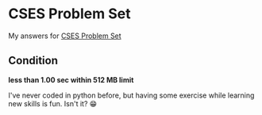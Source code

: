 # CSES Problem Set

My answers for [CSES Problem Set](https://cses.fi/problemset)

## Condition

**less than 1.00 sec within 512 MB limit**

I've never coded in python before, but having some exercise while learning new skills is fun. Isn't it? 😁
